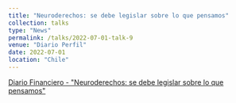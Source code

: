 ```yaml
---
title: "Neuroderechos: se debe legislar sobre lo que pensamos"
collection: talks
type: "News"
permalink: /talks/2022-07-01-talk-9
venue: "Diario Perfil"
date: 2022-07-01
location: "Chile"
---
```


[Diario Financiero - "Neuroderechos: se debe legislar sobre lo que pensamos"](https://www.df.cl/df-lab-opinion-neuroderechos-se-debe-legislar-sobre-lo-que-pensamos)

